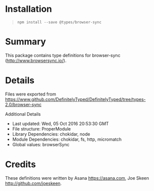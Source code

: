 # Installation
> `npm install --save @types/browser-sync`

# Summary
This package contains type definitions for browser-sync (http://www.browsersync.io/).

# Details
Files were exported from https://www.github.com/DefinitelyTyped/DefinitelyTyped/tree/types-2.0/browser-sync

Additional Details
 * Last updated: Wed, 05 Oct 2016 20:53:30 GMT
 * File structure: ProperModule
 * Library Dependencies: chokidar, node
 * Module Dependencies: chokidar, fs, http, micromatch
 * Global values: browserSync

# Credits
These definitions were written by Asana <https://asana.com>, Joe Skeen <http://github.com/joeskeen>.
